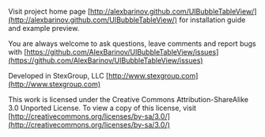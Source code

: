 Visit project home page [http://alexbarinov.github.com/UIBubbleTableView/](http://alexbarinov.github.com/UIBubbleTableView/) for installation guide and example preview. 

You are always welcome to ask questions, leave comments and report bugs with [https://github.com/AlexBarinov/UIBubbleTableView/issues](https://github.com/AlexBarinov/UIBubbleTableView/issues)

Developed in StexGroup, LLC [http://www.stexgroup.com](http://www.stexgroup.com)

This work is licensed under the Creative Commons Attribution-ShareAlike 3.0 Unported License. To view a copy of this license, visit [http://creativecommons.org/licenses/by-sa/3.0/](http://creativecommons.org/licenses/by-sa/3.0/)